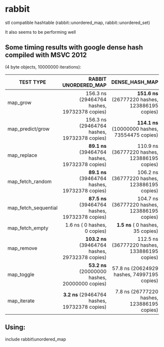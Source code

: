 # rabbit
stl compatible hashtable (rabbit::unordered_map, rabbit::unordered_set)

It also seems to be performing well

Some timing results with google dense hash compiled with MSVC 2012
------------------------------------------------------------------

(4 byte objects, 10000000 iterations):


| TEST TYPE             | RABBIT UNORDERED_MAP                                                    | DENSE_HASH_MAP                                                          |
| --------------------- | ----------------------------------------------------------------------: | ----------------------------------------------------------------------: |
| map_grow              | 156.3 ns  (29464764 hashes, 19732378 copies)                            | **151.6 ns**  (26777220 hashes, 123886195 copies)                       |
| map_predict/grow      | 156.3 ns  (29464764 hashes, 19732378 copies)                            | **114.1 ns**  (10000000 hashes, 73554475 copies)                        |
| map_replace           | **89.1 ns**  (39464764 hashes, 19732378 copies)                         | 110.9 ns  (36777220 hashes, 123886195 copies)                           |
| map_fetch_random      | **89.1 ns**  (39464764 hashes, 19732378 copies)                         | 106.2 ns  (36777220 hashes, 123886195 copies)                           |
| map_fetch_sequential  | **87.5 ns**  (39464764 hashes, 19732378 copies)                         | 104.7 ns  (36777220 hashes, 123886195 copies)                           |
| map_fetch_empty       | 1.6 ns  (       0 hashes,        0 copies)                              | **1.5 ns**  (       0 hashes,       35 copies)                          |
| map_remove            | **103.2 ns**  (39464764 hashes, 29732378 copies)                        | 112.5 ns  (36777220 hashes, 133886195 copies)                           |
| map_toggle            | **53.2 ns**  (20000000 hashes, 20000000 copies)                         | 57.8 ns  (20624929 hashes, 74997195 copies)                             |
| map_iterate           | **3.2 ns**  (29464764 hashes, 19732378 copies)                          | 7.8 ns  (26777220 hashes, 123886195 copies)                             |


Using:
------------------------------------------------------------------

include rabbit\unordered_map

